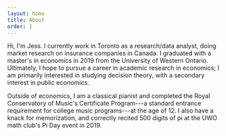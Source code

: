 ```yaml
---
layout: home
title: About
order: 1
---
```


Hi, I'm Jess. I currently work in Toronto as a research/data analyst, doing market research on insurance companies in Canada. I graduated with a master's in economics in 2019 from the University of Western Ontario. Ultimately, I hope to pursue a career in academic research in economics; I am primarily interested in studying decision theory, with a secondary interest in public economics.

Outside of economics, I am a classical pianist and completed the Royal Conservatory of Music's Certificate Program---a standard entrance requirement for college music programs---at the age of 12. I also have a knack for memorization, and correctly recited 500 digits of pi at the UWO math club's Pi Day event in 2019. 
